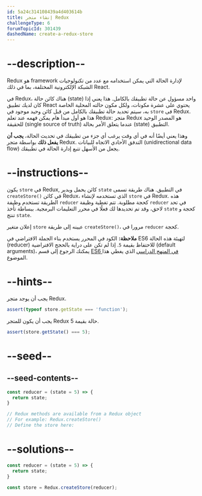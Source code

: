```yaml
---
id: 5a24c314108439a4d403614b
title: إنشاء متجر Redux
challengeType: 6
forumTopicId: 301439
dashedName: create-a-redux-store
---
```


# --description--

Redux هو framework لإدارة الحالة التي يمكن استخدامه مع عدد من تكنولوجيات الشبكة الإلكترونية المختلفة، بما في ذلك React.

في Redux، هناك كائن حالة (state) واحد مسؤول عن حالة تطبيقك بالكامل. هذا يعني إذا كان لديك تطبيق React يحتوي على عشرة مكونات، ولكل مكون حالته المحلية الخاصة به، سيتم تحديد حالة تطبيقك بالكامل من قبل كائن وحيد موجود في `store` فى Redux. هذا هو أول مبدأ هام يمكن فهمه عند تعلم Redux: متجر Redux هو المصدر الوحيد للحقيقة (single source of truth) عندما يتعلق الأمر بحالة (state) التطبيق.

وهذا يعني أيضًا أنه في أي وقت يرغب أي جزء من تطبيقك في تحديث الحالة، **يجب أن يفعل ذلك** بواسطة متجر Redux. التدفق الأحادي الاتجاه للبيانات (unidirectional data flow) يجعل من الأسهل تتبع إدارة الحالة في تطبيقك.

# --instructions--

يكون `store` في Redux, كائن يحمل ويدير `state` في التطبيق. هناك طريقة تسمى `createStore()` في كائن Redux، الذي تستخدمه لإنشاء `store` في Redux. هذه الطريقة تستخدم وظيفة `reducer` كحجة مطلوبة. تتم تغطية وظيفة `reducer` في تحد لاحق، وقد تم تحديدها لك فعلًا في محرر التعليمات البرمجية. ببساطة تأخذ `state` كحجة و تنتج `state`.

إعلان متغير `store` عيينه إلى طريقة `createStore()`، مرورا في `reducer` كحجة.

**ملاحظة:** الكود في المحرر يستخدم بناء الجملة الافتراضي في ES6 لتهيئة هذه الحالة (reducer) للاحتفاظ بقيمة `5`. إذا لم تكن على دراية بالحجج الافتراضية (default arguments)، يمكنك الرجوع إلى قسم <a href="https://www.freecodecamp.org/learn/javascript-algorithms-and-data-structures/es6/set-default-parameters-for-your-functions" target="_blank" rel="noopener noreferrer nofollow">ES6 في المنهج الدراسي</a> الذي يغطي هذا الموضوع.

# --hints--

يجب أن يوجد متجر Redux.

```js
assert(typeof store.getState === 'function');
```

يجب أن يكون للمتجر Redux حالة بقيمة 5.

```js
assert(store.getState() === 5);
```

# --seed--

## --seed-contents--

```js
const reducer = (state = 5) => {
  return state;
}

// Redux methods are available from a Redux object
// For example: Redux.createStore()
// Define the store here:
```

# --solutions--

```js
const reducer = (state = 5) => {
  return state;
}

const store = Redux.createStore(reducer);
```
